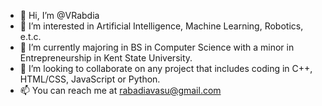 - 👋 Hi, I’m @VRabdia
- 👀 I’m interested in Artificial Intelligence, Machine Learning, Robotics, e.t.c.
- 🌱 I’m currently majoring in BS in Computer Science with a minor in Entrepreneurship in Kent State University.
- 💞️ I’m looking to collaborate on any project that includes coding in C++, HTML/CSS, JavaScript or Python.
- 📫 You can reach me at rabadiavasu@gmail.com

<!---
VRabdia/VRabdia is a ✨ special ✨ repository because its `README.md` (this file) appears on your GitHub profile.
You can click the Preview link to take a look at your changes.
--->

